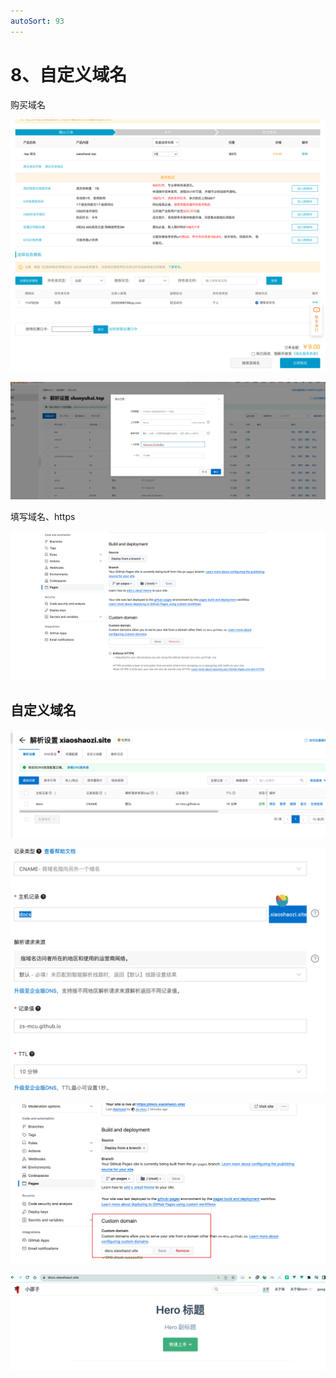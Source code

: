 ```yaml
---
autoSort: 93
---
```

# 8、自定义域名



购买域名

![image-20231123140111125](./images/image-20231123140111125.png)



![image-20231123183442418](./images/image-20231123183442418.png)

填写域名、https

![image-20231123183831026](./images/image-20231123183831026.png)





## 自定义域名

![image-20231124174146371](./images/image-20231124174146371.png)



![image-20231124174132314](./images/image-20231124174132314.png)



![image-20231124174909849](./images/image-20231124174909849.png)

![image-20231124174848581](./images/image-20231124174848581.png)

